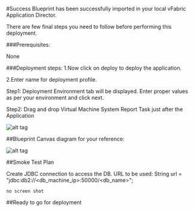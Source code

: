 #Success
Blueprint has been successfully imported in your local vFabric Application Director. 

There are  few final steps you need to follow before performing this deployment.

###Prerequisites:

None


###Deployment steps:
1.Now click on deploy to deploy the application.

2.Enter name for deployment profile.

Step1: Deployment Environment tab will be displayed. Enter proper values as per your environment and click next.


Step2: Drag and drop Virtual Machine System Report Task just after the Application 


![alt tag](https://raw.github.com/vmware-applicationdirector/solutions-import-beta/Virtual-Machine-System-Report-50/VMSystemReport1.png)

		
##Blueprint Canvas diagram for your reference: 

![alt tag](https://raw.github.com/vmware-applicationdirector/solutions-import-beta/Virtual-Machine-System-Report-50/VMSystemReport2.png)

##Smoke Test Plan

Create JDBC connection to access the DB. URL to be used:
String url = "jdbc:db2://<db_machine_ip>:50000/<db_name>";

	no screen shot

##Ready to go for deployment







 








